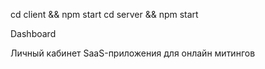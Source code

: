 cd client && npm start
cd server && npm start

Dashboard

Личный кабинет SaaS-приложения для онлайн митингов